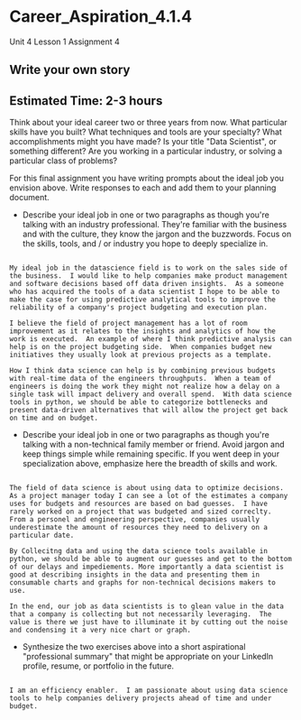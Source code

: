 # Career_Aspiration_4.1.4
Unit 4 Lesson 1 Assignment 4

## Write your own story

## Estimated Time: 2-3 hours

Think about your ideal career two or three years from now. What particular skills have you built? What techniques and tools are your specialty? What accomplishments might you have made? Is your title "Data Scientist", or something different? Are you working in a particular industry, or solving a particular class of problems?

For this final assignment you have writing prompts about the ideal job you envision above. Write responses to each and add them to your planning document.

* Describe your ideal job in one or two paragraphs as though you're talking with an industry professional. They're familiar with the business and with the culture, they know the jargon and the buzzwords. Focus on the skills, tools, and / or industry you hope to deeply specialize in.

```

My ideal job in the datascience field is to work on the sales side of the business.  I would like to help companies make product management and software decisions based off data driven insights.  As a someone who has acquired the tools of a data scientist I hope to be able to make the case for using predictive analytical tools to improve the reliability of a company's project budgeting and execution plan.

I believe the field of project management has a lot of room improvement as it relates to the insights and analytics of how the work is executed.  An example of where I think predictive analysis can help is on the project budgeting side.  When companies budget new initiatives they usually look at previous projects as a template.

How I think data science can help is by combining previous budgets with real-time data of the engineers throughputs.  When a team of engineers is doing the work they might not realize how a delay on a single task will impact delivery and overall spend.  With data science tools in python, we should be able to categorize bottlenecks and present data-driven alternatives that will allow the project get back on time and on budget.

```

* Describe your ideal job in one or two paragraphs as though you're talking with a non-technical family member or friend. Avoid jargon and keep things simple while remaining specific. If you went deep in your specialization above, emphasize here the breadth of skills and work.

```

The field of data science is about using data to optimize decisions.  As a project manager today I can see a lot of the estimates a company uses for budgets and resources are based on bad guesses.  I have rarely worked on a project that was budgeted and sized correclty.  From a personel and engineering perspective, companies usually underestimate the amount of resources they need to delivery on a particular date.

By Collecitng data and using the data science tools available in python, we should be able to augment our guesses and get to the bottom of our delays and impediements. More importantly a data scientist is good at describing insights in the data and presenting them in consumable charts and graphs for non-technical decisions makers to use.

In the end, our job as data scientists is to glean value in the data that a company is collecting but not necessarily leveraging.  The value is there we just have to illuminate it by cutting out the noise and condensing it a very nice chart or graph.

```

* Synthesize the two exercises above into a short aspirational "professional summary" that might be appropriate on your LinkedIn profile, resume, or portfolio in the future.

```

I am an efficiency enabler.  I am passionate about using data science tools to help companies delivery projects ahead of time and under budget.

```
